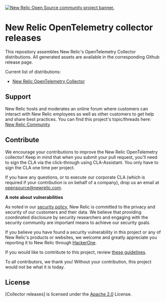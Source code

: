<a href="https://opensource.newrelic.com/oss-category/#community-project"><picture><source media="(prefers-color-scheme: dark)" srcset="https://github.com/newrelic/opensource-website/raw/main/src/images/categories/dark/Community_Project.png"><source media="(prefers-color-scheme: light)" srcset="https://github.com/newrelic/opensource-website/raw/main/src/images/categories/Community_Project.png"><img alt="New Relic Open Source community project banner." src="https://github.com/newrelic/opensource-website/raw/main/src/images/categories/Community_Project.png"></picture></a>

# New Relic OpenTelemetry collector releases

This repository assembles New Relic's OpenTelemetry Collector distributions. All generated assets are available in the corresponding Github release page.

Current list of distributions:

- [New Relic OpenTelemetry Collector](./distributions/nr-otel-collector/)

## Support

New Relic hosts and moderates an online forum where customers can interact with New Relic employees as well as other customers to get help and share best practices. You can find this project's topic/threads here: [New Relic Community](https://forum.newrelic.com)

## Contribute

We encourage your contributions to improve the New Relic OpenTelemetry collector! Keep in mind that when you submit your pull request, you'll need to sign the CLA via the click-through using CLA-Assistant. You only have to sign the CLA one time per project.

If you have any questions, or to execute our corporate CLA (which is required if your contribution is on behalf of a company), drop us an email at opensource@newrelic.com.

**A note about vulnerabilities**

As noted in our [security policy](../../security/policy), New Relic is committed to the privacy and security of our customers and their data. We believe that providing coordinated disclosure by security researchers and engaging with the security community are important means to achieve our security goals.

If you believe you have found a security vulnerability in this project or any of New Relic's products or websites, we welcome and greatly appreciate you reporting it to New Relic through [HackerOne](https://hackerone.com/newrelic).

If you would like to contribute to this project, review [these guidelines](./CONTRIBUTING.md).

To all contributors, we thank you!  Without your contribution, this project would not be what it is today.

## License
[Collector releases] is licensed under the [Apache 2.0](http://apache.org/licenses/LICENSE-2.0.txt) License.
